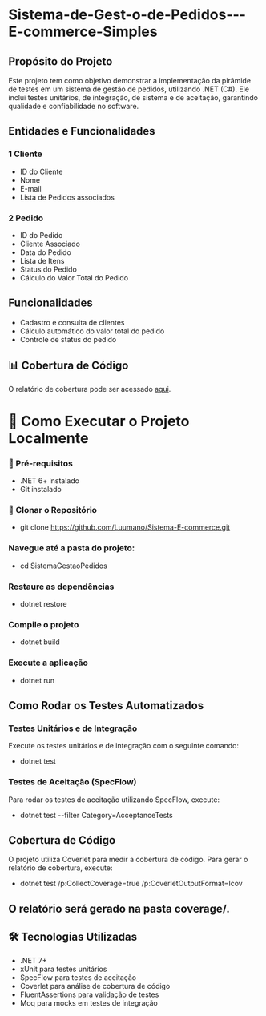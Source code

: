 # Sistema-de-Gest-o-de-Pedidos---E-commerce-Simples

## Propósito do Projeto
Este projeto tem como objetivo demonstrar a implementação da pirâmide de testes em um sistema de gestão de pedidos, utilizando .NET (C#). Ele inclui testes unitários, de integração, de sistema e de aceitação, garantindo qualidade e confiabilidade no software.
## Entidades e Funcionalidades
### 1 Cliente
* ID do Cliente
* Nome
* E-mail
* Lista de Pedidos associados
### 2 Pedido
* ID do Pedido
* Cliente Associado
* Data do Pedido
* Lista de Itens
* Status do Pedido
* Cálculo do Valor Total do Pedido
## Funcionalidades
* Cadastro e consulta de clientes
* Cálculo automático do valor total do pedido
* Controle de status do pedido
## 📊 Cobertura de Código
O relatório de cobertura pode ser acessado [aqui](coverage/index.html).

# 🚀 Como Executar o Projeto Localmente
### 📌 Pré-requisitos  
- .NET 6+ instalado  
- Git instalado
### 🔧 Clonar o Repositório 
* git clone https://github.com/Luumano/Sistema-E-commerce.git
### Navegue até a pasta do projeto:
* cd SistemaGestaoPedidos
### Restaure as dependências
* dotnet restore
### Compile o projeto
* dotnet build
### Execute a aplicação
* dotnet run

## Como Rodar os Testes Automatizados
### Testes Unitários e de Integração
Execute os testes unitários e de integração com o seguinte comando:
* dotnet test

### Testes de Aceitação (SpecFlow)
Para rodar os testes de aceitação utilizando SpecFlow, execute:
* dotnet test --filter Category=AcceptanceTests

## Cobertura de Código
O projeto utiliza Coverlet para medir a cobertura de código. Para gerar o relatório de cobertura, execute:
* dotnet test /p:CollectCoverage=true /p:CoverletOutputFormat=lcov

## O relatório será gerado na pasta coverage/.

## 🛠️ Tecnologias Utilizadas  
- .NET 7+  
- xUnit para testes unitários  
- SpecFlow para testes de aceitação  
- Coverlet para análise de cobertura de código  
- FluentAssertions para validação de testes  
- Moq para mocks em testes de integração  
